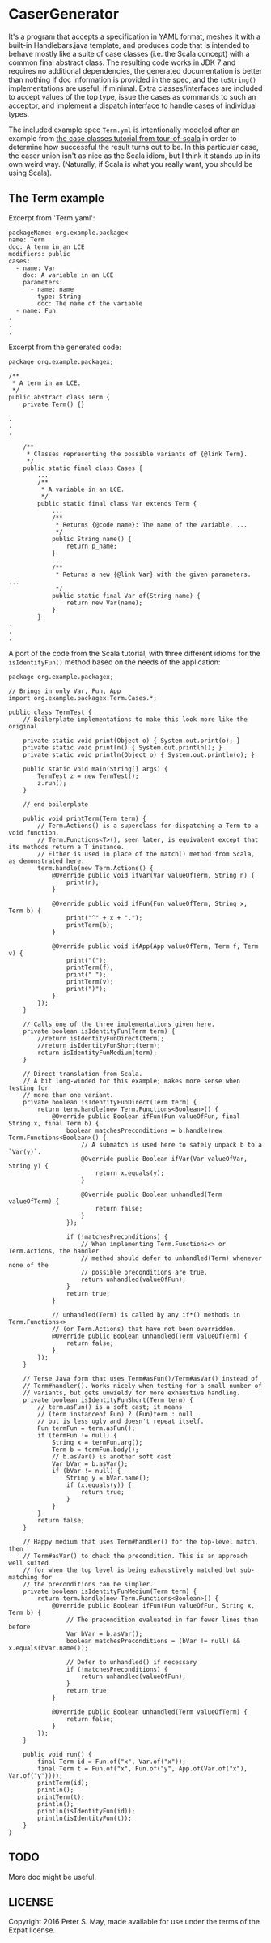 CaserGenerator
==============

It's a program that accepts a specification in YAML format, meshes it
with a built-in Handlebars.java template, and produces code that is
intended to behave mostly like a suite of case classes (i.e. the Scala
concept) with a common final abstract class. The resulting code works in
JDK 7 and requires no additional dependencies, the generated
documentation is better than nothing if doc information is provided in
the spec, and the `toString()` implementations are useful, if minimal.
Extra classes/interfaces are included to accept values of the top type,
issue the cases as commands to such an acceptor, and implement a
dispatch interface to handle cases of individual types.

The included example spec `Term.yml` is intentionally modeled after an
example from [the case classes tutorial from
tour-of-scala](http://docs.scala-lang.org/tutorials/tour/case-classes.html)
in order to determine how successful the result turns out to be. In this
particular case, the caser union isn't as nice as the Scala idiom, but I
think it stands up in its own weird way. (Naturally, if Scala is what
you really want, you should be using Scala).

The Term example
----------------

Excerpt from 'Term.yaml':

    packageName: org.example.packagex
    name: Term
    doc: A term in an LCE
    modifiers: public
    cases:
      - name: Var
        doc: A variable in an LCE
        parameters:
          - name: name
            type: String
            doc: The name of the variable
      - name: Fun
    .
    .
    .

Excerpt from the generated code:

    package org.example.packagex;

    /**
     * A term in an LCE.
     */
    public abstract class Term {
        private Term() {}

    .
    .
    .

        /**
         * Classes representing the possible variants of {@link Term}.
         */
        public static final class Cases {
            ...
            /**
             * A variable in an LCE.
             */
            public static final class Var extends Term {
                ...
                /**
                 * Returns {@code name}: The name of the variable. ...
                 */
                public String name() {
                    return p_name;
                }
                ...
                /**
                 * Returns a new {@link Var} with the given parameters. ...
                 */
                public static final Var of(String name) {
                    return new Var(name);
                }
            }
    .
    .
    .

A port of the code from the Scala tutorial, with three different idioms
for the `isIdentityFun()` method based on the needs of the application:

    package org.example.packagex;

    // Brings in only Var, Fun, App
    import org.example.packagex.Term.Cases.*;

    public class TermTest {
        // Boilerplate implementations to make this look more like the original

        private static void print(Object o) { System.out.print(o); }
        private static void println() { System.out.println(); }
        private static void println(Object o) { System.out.println(o); }

        public static void main(String[] args) {
            TermTest z = new TermTest();
            z.run();
        }

        // end boilerplate

        public void printTerm(Term term) {
            // Term.Actions() is a superclass for dispatching a Term to a void function.
            // Term.Functions<T>(), seen later, is equivalent except that its methods return a T instance.
            // Either is used in place of the match() method from Scala, as demonstrated here:
            term.handle(new Term.Actions() {
                @Override public void ifVar(Var valueOfTerm, String n) {
                    print(n);
                }

                @Override public void ifFun(Fun valueOfTerm, String x, Term b) {
                    print("^" + x + ".");
                    printTerm(b);
                }

                @Override public void ifApp(App valueOfTerm, Term f, Term v) {
                    print("(");
                    printTerm(f);
                    print(" ");
                    printTerm(v);
                    print(")");
                }
            });
        }

        // Calls one of the three implementations given here.
        private boolean isIdentityFun(Term term) {
            //return isIdentityFunDirect(term);
            //return isIdentityFunShort(term);
            return isIdentityFunMedium(term);
        }

        // Direct translation from Scala.
        // A bit long-winded for this example; makes more sense when testing for
        // more than one variant.
        private boolean isIdentityFunDirect(Term term) {
            return term.handle(new Term.Functions<Boolean>() {
                @Override public Boolean ifFun(Fun valueOfFun, final String x, final Term b) {
                    boolean matchesPreconditions = b.handle(new Term.Functions<Boolean>() {
                        // A submatch is used here to safely unpack b to a `Var(y)`.
                        @Override public Boolean ifVar(Var valueOfVar, String y) {
                            return x.equals(y);
                        }

                        @Override public Boolean unhandled(Term valueOfTerm) {
                            return false;
                        }
                    });

                    if (!matchesPreconditions) {
                        // When implementing Term.Functions<> or Term.Actions, the handler
                        // method should defer to unhandled(Term) whenever none of the
                        // possible preconditions are true.
                        return unhandled(valueOfFun);
                    }
                    return true;
                }

                // unhandled(Term) is called by any if*() methods in Term.Functions<>
                // (or Term.Actions) that have not been overridden.
                @Override public Boolean unhandled(Term valueOfTerm) {
                    return false;
                }
            });
        }

        // Terse Java form that uses Term#asFun()/Term#asVar() instead of
        // Term#handler(). Works nicely when testing for a small number of
        // variants, but gets unwieldy for more exhaustive handling.
        private boolean isIdentityFunShort(Term term) {
            // term.asFun() is a soft cast; it means
            // (term instanceof Fun) ? (Fun)term : null
            // but is less ugly and doesn't repeat itself.
            Fun termFun = term.asFun();
            if (termFun != null) {
                String x = termFun.arg();
                Term b = termFun.body();
                // b.asVar() is another soft cast
                Var bVar = b.asVar();
                if (bVar != null) {
                    String y = bVar.name();
                    if (x.equals(y)) {
                        return true;
                    }
                }
            }
            return false;
        }

        // Happy medium that uses Term#handler() for the top-level match, then
        // Term#asVar() to check the precondition. This is an approach well suited
        // for when the top level is being exhaustively matched but sub-matching for
        // the preconditions can be simpler.
        private boolean isIdentityFunMedium(Term term) {
            return term.handle(new Term.Functions<Boolean>() {
                @Override public Boolean ifFun(Fun valueOfFun, String x, Term b) {
                    // The precondition evaluated in far fewer lines than before
                    Var bVar = b.asVar();
                    boolean matchesPreconditions = (bVar != null) && x.equals(bVar.name());

                    // Defer to unhandled() if necessary
                    if (!matchesPreconditions) {
                        return unhandled(valueOfFun);
                    }
                    return true;
                }

                @Override public Boolean unhandled(Term valueOfTerm) {
                    return false;
                }
            });
        }

        public void run() {
            final Term id = Fun.of("x", Var.of("x"));
            final Term t = Fun.of("x", Fun.of("y", App.of(Var.of("x"), Var.of("y"))));
            printTerm(id);
            println();
            printTerm(t);
            println();
            println(isIdentityFun(id));
            println(isIdentityFun(t));
        }
    }

TODO
----

More doc might be useful.

LICENSE
-------

Copyright 2016 Peter S. May, made available for use under the terms of
the Expat license.
